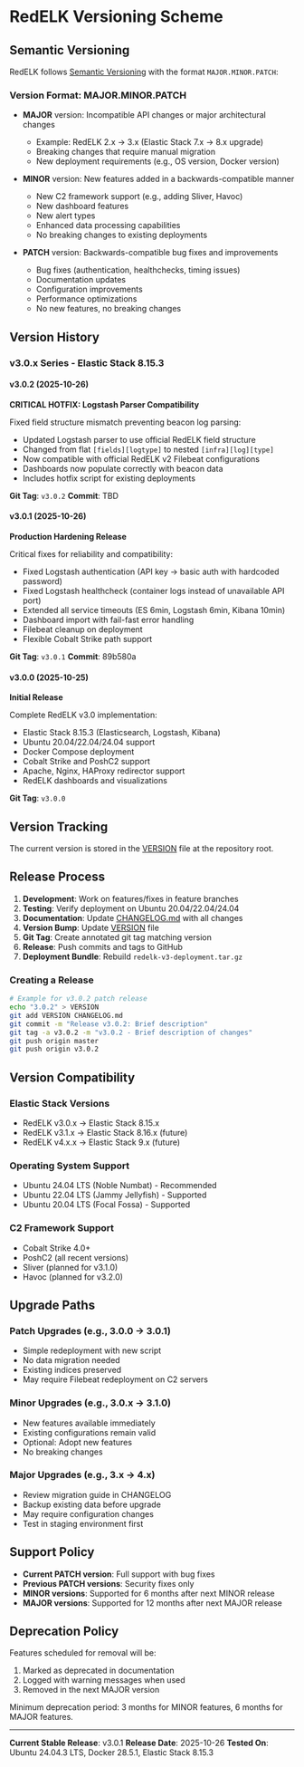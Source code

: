# RedELK Versioning Scheme

## Semantic Versioning

RedELK follows [Semantic Versioning](https://semver.org/) with the format `MAJOR.MINOR.PATCH`:

### Version Format: MAJOR.MINOR.PATCH

- **MAJOR** version: Incompatible API changes or major architectural changes
  - Example: RedELK 2.x → 3.x (Elastic Stack 7.x → 8.x upgrade)
  - Breaking changes that require manual migration
  - New deployment requirements (e.g., OS version, Docker version)

- **MINOR** version: New features added in a backwards-compatible manner
  - New C2 framework support (e.g., adding Sliver, Havoc)
  - New dashboard features
  - New alert types
  - Enhanced data processing capabilities
  - No breaking changes to existing deployments

- **PATCH** version: Backwards-compatible bug fixes and improvements
  - Bug fixes (authentication, healthchecks, timing issues)
  - Documentation updates
  - Configuration improvements
  - Performance optimizations
  - No new features, no breaking changes

## Version History

### v3.0.x Series - Elastic Stack 8.15.3

#### v3.0.2 (2025-10-26)
**CRITICAL HOTFIX: Logstash Parser Compatibility**

Fixed field structure mismatch preventing beacon log parsing:
- Updated Logstash parser to use official RedELK field structure
- Changed from flat `[fields][logtype]` to nested `[infra][log][type]`
- Now compatible with official RedELK v2 Filebeat configurations
- Dashboards now populate correctly with beacon data
- Includes hotfix script for existing deployments

**Git Tag**: `v3.0.2`
**Commit**: TBD

#### v3.0.1 (2025-10-26)
**Production Hardening Release**

Critical fixes for reliability and compatibility:
- Fixed Logstash authentication (API key → basic auth with hardcoded password)
- Fixed Logstash healthcheck (container logs instead of unavailable API port)
- Extended all service timeouts (ES 6min, Logstash 6min, Kibana 10min)
- Dashboard import with fail-fast error handling
- Filebeat cleanup on deployment
- Flexible Cobalt Strike path support

**Git Tag**: `v3.0.1`
**Commit**: 89b580a

#### v3.0.0 (2025-10-25)
**Initial Release**

Complete RedELK v3.0 implementation:
- Elastic Stack 8.15.3 (Elasticsearch, Logstash, Kibana)
- Ubuntu 20.04/22.04/24.04 support
- Docker Compose deployment
- Cobalt Strike and PoshC2 support
- Apache, Nginx, HAProxy redirector support
- RedELK dashboards and visualizations

**Git Tag**: `v3.0.0`

## Version Tracking

The current version is stored in the [VERSION](VERSION) file at the repository root.

## Release Process

1. **Development**: Work on features/fixes in feature branches
2. **Testing**: Verify deployment on Ubuntu 20.04/22.04/24.04
3. **Documentation**: Update [CHANGELOG.md](CHANGELOG.md) with all changes
4. **Version Bump**: Update [VERSION](VERSION) file
5. **Git Tag**: Create annotated git tag matching version
6. **Release**: Push commits and tags to GitHub
7. **Deployment Bundle**: Rebuild `redelk-v3-deployment.tar.gz`

### Creating a Release

```bash
# Example for v3.0.2 patch release
echo "3.0.2" > VERSION
git add VERSION CHANGELOG.md
git commit -m "Release v3.0.2: Brief description"
git tag -a v3.0.2 -m "v3.0.2 - Brief description of changes"
git push origin master
git push origin v3.0.2
```

## Version Compatibility

### Elastic Stack Versions
- RedELK v3.0.x → Elastic Stack 8.15.x
- RedELK v3.1.x → Elastic Stack 8.16.x (future)
- RedELK v4.x.x → Elastic Stack 9.x (future)

### Operating System Support
- Ubuntu 24.04 LTS (Noble Numbat) - Recommended
- Ubuntu 22.04 LTS (Jammy Jellyfish) - Supported
- Ubuntu 20.04 LTS (Focal Fossa) - Supported

### C2 Framework Support
- Cobalt Strike 4.0+
- PoshC2 (all recent versions)
- Sliver (planned for v3.1.0)
- Havoc (planned for v3.2.0)

## Upgrade Paths

### Patch Upgrades (e.g., 3.0.0 → 3.0.1)
- Simple redeployment with new script
- No data migration needed
- Existing indices preserved
- May require Filebeat redeployment on C2 servers

### Minor Upgrades (e.g., 3.0.x → 3.1.0)
- New features available immediately
- Existing configurations remain valid
- Optional: Adopt new features
- No breaking changes

### Major Upgrades (e.g., 3.x → 4.x)
- Review migration guide in CHANGELOG
- Backup existing data before upgrade
- May require configuration changes
- Test in staging environment first

## Support Policy

- **Current PATCH version**: Full support with bug fixes
- **Previous PATCH versions**: Security fixes only
- **MINOR versions**: Supported for 6 months after next MINOR release
- **MAJOR versions**: Supported for 12 months after next MAJOR release

## Deprecation Policy

Features scheduled for removal will be:
1. Marked as deprecated in documentation
2. Logged with warning messages when used
3. Removed in the next MAJOR version

Minimum deprecation period: 3 months for MINOR features, 6 months for MAJOR features.

---

**Current Stable Release**: v3.0.1
**Release Date**: 2025-10-26
**Tested On**: Ubuntu 24.04.3 LTS, Docker 28.5.1, Elastic Stack 8.15.3

